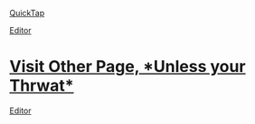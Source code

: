 [QuickTap](https://bedirgonul.github.io)

[Editor](https://github.com/BedirGonul/BedirGonul.github.io/edit/main/README.md)


<h1><a href="https://bedirgonul.github.io/layout.html">Visit Other Page, *Unless your Thrwat*</a></h1>

[Editor](https://github.com/BedirGonul/BedirGonul.github.io/edit/main/README.md)

